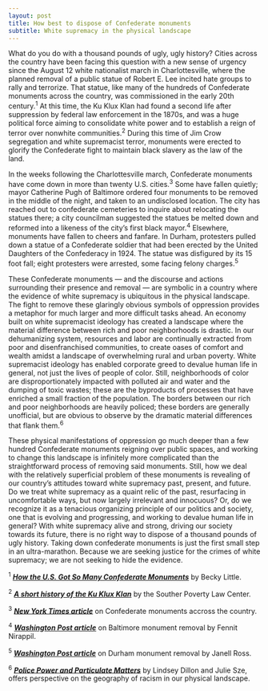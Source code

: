 ```yaml
---
layout: post
title: How best to dispose of Confederate monuments
subtitle: White supremacy in the physical landscape
---
```


What do you do with a thousand pounds of ugly, ugly history?  Cities across the country have been facing this question with a new sense of urgency since the August 12 white nationalist march in Charlottesville, where the planned removal of a public statue of Robert E. Lee incited hate groups to rally and terrorize.  That statue, like many of the hundreds of Confederate monuments across the country, was commissioned in the early 20th century.<sup>1</sup>  At this time, the Ku Klux Klan had found a second life after suppression by federal law enforcement in the 1870s, and was a huge political force aiming to consolidate white power and to establish a reign of terror over nonwhite communities.<sup>2</sup>  During this time of Jim Crow segregation and white supremacist terror, monuments were erected to glorify the Confederate fight to maintain black slavery as the law of the land.

In the weeks following the Charlottesville march, Confederate monuments have come down in more than twenty U.S. cities.<sup>3</sup>  Some have fallen quietly; mayor Catherine Pugh of Baltimore ordered four monuments to be removed in the middle of the night, and taken to an undisclosed location.  The city has reached out to confederate cemeteries to inquire about relocating the statues there; a city councilman suggested the statues be melted down and reformed into a likeness of the city’s first black mayor.<sup>4</sup>  Elsewhere, monuments have fallen to cheers and fanfare.  In Durham, protesters pulled down a statue of a Confederate soldier that had been erected by the United Daughters of the Confederacy in 1924.  The statue was disfigured by its 15 foot fall; eight protesters were arrested, some facing felony charges.<sup>5</sup>

These Confederate monuments — and the discourse and actions surrounding their presence and removal — are symbolic in a country where the evidence of white supremacy is ubiquitous in the physical landscape.  The fight to remove these glaringly obvious symbols of oppression provides a metaphor for much larger and more difficult tasks ahead.  An economy built on white supremacist ideology has created a landscape where the material difference between rich and poor neighborhoods is drastic.  In our dehumanizing system, resources and labor are continually extracted from poor and disenfranchised communities, to create oases of comfort and wealth amidst a landscape of overwhelming rural and urban poverty.  White supremacist ideology has enabled corporate greed to devalue human life in general, not just the lives of people of color.  Still, neighborhoods of color are disproportionately impacted with polluted air and water and the dumping of toxic wastes; these are the byproducts of processes that have enriched a small fraction of the population.  The borders between our rich and poor neighborhoods are heavily policed; these borders are generally unofficial, but are obvious to observe by the dramatic material differences that flank them.<sup>6</sup>  

These physical manifestations of oppression go much deeper than a few hundred Confederate monuments reigning over public spaces, and working to change this landscape is infinitely more complicated than the straightforward process of removing said monuments.  Still, how we deal with the relatively superficial problem of these monuments is revealing of our country’s attitudes toward white supremacy past, present, and future.  Do we treat white supremacy as a quaint relic of the past, resurfacing in uncomfortable ways, but now largely irrelevant and innocuous?  Or, do we recognize it as a tenacious organizing principle of our politics and society, one that is evolving and progressing, and working to devalue human life in general?  With white supremacy alive and strong, driving our society towards its future, there is no right way to dispose of a thousand pounds of ugly history.  Taking down confederate monuments is just the first small step in an ultra-marathon.  Because we are seeking justice for the crimes of white supremacy; we are not seeking to hide the evidence.

<sup>1</sup> [***How the U.S. Got So Many Confederate Monuments***](http://www.history.com/news/how-the-u-s-got-so-many-confederate-monuments) by Becky Little.

<sup>2</sup> [***A short history of the Ku Klux Klan***](https://www.splcenter.org/fighting-hate/extremist-files/ideology/ku-klux-klan) by the Souther Poverty Law Center.

<sup>3</sup> [***New York Times article***](https://www.nytimes.com/interactive/2017/08/16/us/confederate-monuments-removed.html?mcubz=0) on Confederate monuments accross the country.

<sup>4</sup> [***Washington Post article***](https://www.washingtonpost.com/local/md-politics/baltimore-begins-taking-down-confederate-statues/2017/08/16/f32aa26e-8265-11e7-b359-15a3617c767b_story.html) on Baltimore monument removal by Fennit Nirappil.

<sup>5</sup> [***Washington Post article***](https://www.washingtonpost.com/news/post-nation/wp/2017/08/17/eight-people-charged-for-toppling-confederate-statue-in-durham-as-scores-line-up-to-confess/) on Durham monument removal by Janell Ross.

<sup>6</sup> [***Police Power and Particulate Matters***](https://www.researchgate.net/publication/318707771_Police_Power_and_Particulate_Matters_Environmental_Justice_and_the_Spatialities_of_InSecurities_in_US_Cities) by Lindsey Dillon and Julie Sze, offers perspective on the geography of racism in our physical landscape.
